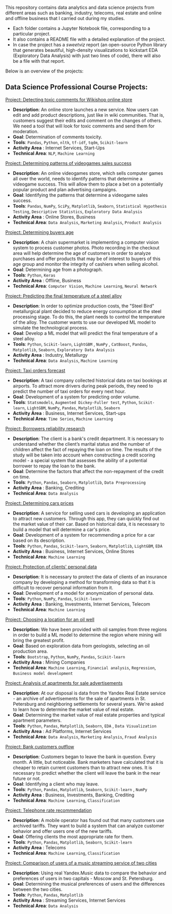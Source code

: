 This repository contains data analytics and data science projects from different areas such as banking, industry, telecoms, real estate and online and offline business that I carried out during my studies.

- Each folder contains a Jupyter Notebook file, corresponding to a particular project.
- It also contains a README file with a detailed explanation of the project.
- In case the project has a *sweetviz* report (an open-source Python library that generates beautiful, high-density visualizations to kickstart EDA (Exploratory Data Analysis) with just two lines of code), there will also be a file with that report.

Below is an overview of the projects:

## Data Science Professional Course Projects:

[Project: Detecting toxic comments for Wikishop online store](https://github.com/nirevexin/Data-Science-Professional-Training-Course/blob/main/Detecting%20toxic%20comments%20for%20an%20online%20store/Detecting%20toxic%20comments%20for%20Wikishop%20online%20store.ipynb)
* **Description**: 
An online store launches a new service. Now users can edit and add product descriptions, just like in wiki communities. 
That is, customers suggest their edits and comment on the changes of others. We need a tool that will look for toxic comments and send them for moderation.
* **Goal**: Determination of comments toxicity.
* **Tools**: `Pandas`, `Python`, `nltk`, `tf-idf`, `tqdm`, `Scikit-learn`
* **Activity Area** : Internet Services, Start-Ups
* **Technical Area**: `NLP`, `Machine Learning`

[Project: Determining patterns of videogames sales success](https://github.com/nirevexin/Data-Science-Professional-Training-Course/blob/main/Determining%20patterns%20of%20videogames%20sales%20success/Determining%20patterns%20of%20videogames%20sales%20success.ipynb)
* **Description**: 
An online videogames store, which sells computer games all over the world, needs to identify patterns that determine a videogame success. This will allow them to place a bet on a potentially popular product and plan advertising campaigns.
* **Goal**: Identifying the patterns that determine a videogame sales success.
* **Tools**: `Pandas`, `NumPy`, `SciPy`, `Matplotlib`, `Seaborn`, `Statistical Hypothesis Testing`, `Descriptive Statistics`, `Exploratory Data Analysis`
* **Activity Area** : Online Stores, Business
* **Technical Area**: `Data Analysis`, `Marketing Analysis`, `Product Analysis`

[Project: Determining buyers age](https://github.com/nirevexin/Data-Science-Professional-Training-Course/blob/main/Determining%20buyers%20age/Determining%20buyers%20age.ipynb)
* **Description**: 
A chain supermarket is implementing a computer vision system to process customer photos. Photo recording in the checkout area will help determine the age of customers in order to analyze purchases and offer products that may be of interest to buyers of this age group and monitor the integrity of cashiers when selling alcohol. 
* **Goal**: Determining age from a photograph.
* **Tools**: `Python`, `Keras`
* **Activity Area** : Offline, Business
* **Technical Area**: `Computer Vision`, `Machine Learning`, `Neural Network`

[Project: Predicting the final temperature of a steel alloy](https://github.com/nirevexin/Data-Science-Professional-Training-Course/blob/main/Predicting%20the%20final%20temperature%20of%20a%20steel%20alloy/Predicting%20the%20final%20temperature%20of%20a%20steel%20alloy.ipynb)
* **Description**: In order to optimize production costs, the "Steel Bird" metallurgical plant decided to reduce energy consumption at the steel processing stage. To do this, the plant needs to control the temperature of the alloy. The customer wants to use our developed ML model to simulate the technological process. 
* **Goal**: Develop a ML model that will predict the final temperature of a steel alloy.
* **Tools**: `Python`, `Scikit-learn`, `LightGBM` , `NumPy` , `CatBoost`, `Pandas`, `Matplotlib`, `Seaborn`, `Exploratory Data Analysis`
* **Activity Area** : Industry, Metallurgy
* **Technical Area**: `Data Analysis`, `Machine Learning`

[Project: Taxi orders forecast](https://github.com/nirevexin/Data-Science-Professional-Training-Course/blob/main/Taxi%20orders%20forecast/Taxi%20orders%20forecast.ipynb)
* **Description**: A taxi company collected historical data on taxi bookings at airports. To attract more drivers during peak periods, they need to predict the number of taxi orders for every next hour. 
* **Goal**: Development of a system for predicting order volume.
* **Tools**: `Statsmodels`, `Augmented Dickey-Fuller test`, `Python`, `Scikit-learn`, `LightGBM`, `NumPy`, `Pandas`, `Matplotlib`, `Seaborn`
* **Activity Area** : Business, Internet Services, Start-ups
* **Technical Area**: `Time Series`, `Machine Learning`

[Project: Borrowers reliability research](https://github.com/nirevexin/Data-Science-Professional-Training-Course/blob/main/Borrowers%20reliability%20research/Borrower%20reliability%20research%20(good).ipynb)
* **Description**: The client is a bank's credit department. It is necessary to understand whether the client’s marital status and the number of children affect the fact of repaying the loan on time. The results of the study will be taken into account when constructing a credit scoring model - a special system that assesses the ability of a potential borrower to repay the loan to the bank.
* **Goal**: Determine the factors that affect the non-repayment of the credit on time.
* **Tools**: `Python`, `Pandas`, `Seaborn`, `Matplotlib`, `Data Preprocessing`
* **Activity Area** : Banking, Crediting
* **Technical Area**: `Data Analysis`

[Project: Determining cars prices ](https://github.com/nirevexin/Data-Science-Professional-Training-Course/blob/main/Determining%20cars%20prices/Determining%20cars%20prices.ipynb)
* **Description**: A service for selling used cars is developing an application to attract new customers. Through this app, they can quickly find out the market value of their car. Based on historical data, it is necessary to build a model that will determine a car's price.
* **Goal**: Development of a system for recommending a price for a car based on its description.
* **Tools**: `Python`, `Pandas`, `Scikit-learn`, `Seaborn`, `Matplotlib`, `LightGBM`, `EDA`
* **Activity Area** : Business, Internet Services, Online Stores
* **Technical Area**: `Machine Learning`

[Project: Protection of clients' personal data](https://github.com/nirevexin/Data-Science-Professional-Training-Course/blob/main/Protection%20of%20clients'%20personal%20data/Protection%20of%20clients'%20personal%20data.ipynb)
* **Description**: It is necessary to protect the data of clients of an insurance company by developing a method for transforming data so that it is difficult to recover personal information from it. 
* **Goal**: Development of a model for anonymization of personal data.
* **Tools**: `Python`, `NumPy`, `Pandas`, `Scikit-learn`
* **Activity Area** : Banking, Investments, Internet Services, Telecom
* **Technical Area**: `Machine Learning`

[Project: Choosing a location for an oil well](https://github.com/nirevexin/Data-Science-Professional-Training-Course/blob/main/Choosing%20a%20location%20for%20an%20oil%20well/Choosing%20a%20location%20for%20an%20oil%20well.ipynb)
* **Description**: We have been provided with oil samples from three regions in order to build a ML model to determine the region where mining will bring the greatest profit.
* **Goal**: Based on exploration data from geologists, selecting an oil production area.
* **Tools**: `Bootstrap`, `Python`, `NumPy`, `Pandas`, `Scikit-learn`
* **Activity Area** : Mining Companies
* **Technical Area**: `Machine Learning`, `Financial analysis`, `Regression`, `Business model development`

[Project: Analysis of apartments for sale advertisements](https://github.com/nirevexin/Data-Science-Professional-Training-Course/blob/main/Analysis%20of%20apartments%20for%20sale%20advertisements/Analysis%20of%20apartments%20for%20sale%20advertisements.ipynb)
* **Description**: At our disposal is data from the Yandex Real Estate service - an archive of advertisements for the sale of apartments in St. Petersburg and neighboring settlements for several years. We're asked to learn how to determine the market value of real estate.
* **Goal**: Determining the market value of real estate properties and typical apartment parameters.
* **Tools**: `Python`,  `Pandas`, `Matplotlib`, `Seaborn`, `EDA` , `Data Visualization`
* **Activity Area** : Ad Platforms, Internet Services 
* **Technical Area**: `Data Analysis`, `Marketing Analysis`, `Fraud Analysis`

[Project: Bank customers outflow](https://github.com/nirevexin/Data-Science-Professional-Training-Course/blob/main/Bank%20customers%20outflow/Bank%20customer%20outflow.ipynb)
* **Description**: Customers began to leave the bank in question. Every month. A little, but noticeable. Bank marketers have calculated that it is cheaper to retain current customers than to attract new ones. It is necessary to predict whether the client will leave the bank in the near future or not. 
* **Goal**: Identifying a client who may leave.
* **Tools**: `Python`,  `Pandas`, `Matplotlib`, `Seaborn`, `Scikit-learn` , `NumPy`
* **Activity Area** : Business, Investments, Banking, Crediting 
* **Technical Area**: `Machine Learning`, `Classification`

[Project: Telephone rate recommendation](https://github.com/nirevexin/Data-Science-Professional-Training-Course/blob/main/Telephone%20rate%20recomendation/Telephone%20rate%20recommendation.ipynb)
* **Description**: A mobile operator has found out that many customers use archived tariffs. They want to build a system that can analyze customer behavior and offer users one of the new tariffs.
* **Goal**: Offering clients the most appropriate rate for them.
* **Tools**: `Python`,  `Pandas`, `Matplotlib`, `Seaborn`, `Scikit-learn`
* **Activity Area** : Telecoms
* **Technical Area**: `Machine Learning`, `Classification`

[Project: Comparison of users of a music streaming service of two cities](https://github.com/nirevexin/Data-Science-Professional-Training-Course/blob/main/Comparison%20of%20users%20of%20a%20music%20streaming%20service%20between%20two%20cities/Comparison%20of%20Yandex%20Music%20users%20of%20two%20cities.ipynb)
* **Description**: Using real Yandex.Music data to compare the behavior and preferences of users in two capitals - Moscow and St. Petersburg.
* **Goal**: Determining the musical preferences of users and the differences between the two cities.
* **Tools**: `Python`,  `Pandas`, `Matplotlib`
* **Activity Area** : Streaming Services, Internet Services
* **Technical Area**: `Data Analysis`
